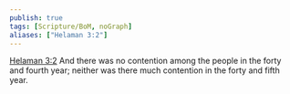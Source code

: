 ```yaml
---
publish: true
tags: [Scripture/BoM, noGraph]
aliases: ["Helaman 3:2"]
---
```

[Helaman 3:2](https://churchofjesuschrist.org/study/scriptures/bofm/hel/3?lang=eng&id=p2#p2) And there was no contention among the people in the forty and fourth year; neither was there much contention in the forty and fifth year.
